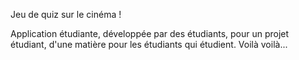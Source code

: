 Jeu de quiz sur le cinéma !

Application étudiante, développée par des étudiants, pour un projet étudiant, d'une matière pour les étudiants qui étudient. Voilà voilà...
